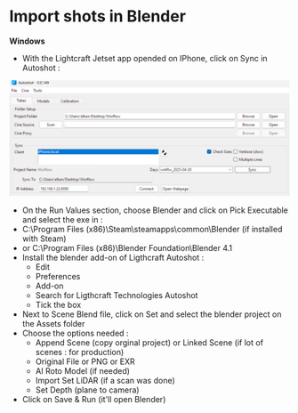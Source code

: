 # Import shots in Blender

**Windows**

* With the Lightcraft Jetset app opended on IPhone, click on Sync in Autoshot :

![](<../.gitbook/assets/image (15).png>)

* On the Run Values section, choose Blender and click on Pick Executable and select the exe in :
* C:\Program Files (x86)\Steam\steamapps\common\Blender (if installed with Steam)
* or C:\Program Files (x86)\Blender Foundation\Blender 4.1
* Install the blender add-on of Ligthcraft Autoshot :&#x20;
  * Edit
  * Preferences
  * Add-on
  * Search for Ligthcraft Technologies Autoshot
  * Tick the box
* Next to Scene Blend file, click on Set and select the blender project on the Assets folder
* Choose the options needed :&#x20;
  * Append Scene (copy orginal project) or Linked Scene (if lot of scenes : for production)
  * Original File or PNG or EXR
  * AI Roto Model (if needed)
  * Import Set LiDAR (if a scan was done)
  * Set Depth (plane to camera)
* Click on Save & Run (it'll open Blender)

